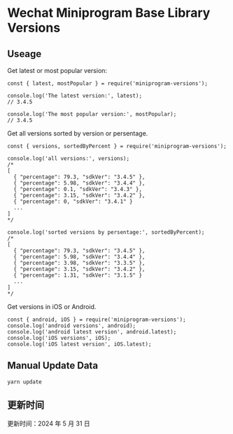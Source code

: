 
# Wechat Miniprogram Base Library Versions

## Useage

Get latest or most popular version:

```;
const { latest, mostPopular } = require('miniprogram-versions');

console.log('The latest version:', latest);
// 3.4.5

console.log('The most popular version:', mostPopular);
// 3.4.5

```

Get all versions sorted by version or persentage.

```
const { versions, sortedByPercent } = require('miniprogram-versions');

console.log('all versions:', versions);
/*
[
  { "percentage": 79.3, "sdkVer": "3.4.5" },
  { "percentage": 5.98, "sdkVer": "3.4.4" },
  { "percentage": 0.1, "sdkVer": "3.4.3" },
  { "percentage": 3.15, "sdkVer": "3.4.2" },
  { "percentage": 0, "sdkVer": "3.4.1" }
  ...
]
*/

console.log('sorted versions by persentage:', sortedByPercent);
/*
[
  { "percentage": 79.3, "sdkVer": "3.4.5" },
  { "percentage": 5.98, "sdkVer": "3.4.4" },
  { "percentage": 3.98, "sdkVer": "3.3.5" },
  { "percentage": 3.15, "sdkVer": "3.4.2" },
  { "percentage": 1.31, "sdkVer": "3.1.5" }
  ...
]
*/
```

Get versions in iOS or Android.

```
const { android, iOS } = require('miniprogram-versions');
console.log('android versions', android);
console.log('android latest version', android.latest);
console.log('iOS versions', iOS);
console.log('iOS latest version', iOS.latest);
```

## Manual Update Data

```
yarn update
```

## 更新时间

更新时间：2024 年 5 月 31 日
